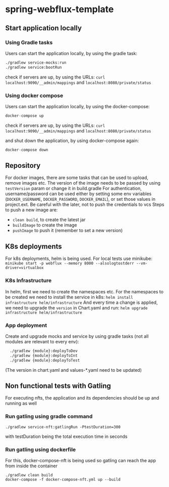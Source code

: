 # spring-webflux-template

## Start application locally

### Using Gradle tasks
Users can start the application locally, by using the gradle task:
```bash
./gradlew service-mocks:run
./gradlew service:bootRun
```
check if servers are up, by using the URLs: `curl localhost:9090/__admin/mappings` and `localhost:8080/private/status`

### Using docker compose
Users can start the application locally, by using the docker-compose:
```groovy
docker-compose up
```
check if servers are up, by using the URLs: `curl localhost:9090/__admin/mappings` and `localhost:8080/private/status`

and shut down the application, by using docker-compose again:
```groovy
docker-compose down
```

## Repository
For docker images, there are some tasks that can be used to upload, remove images etc.
The version of the image needs to be passed by using `testVersion` param or change it in build.gradle
For authentication, username/password can be used either by setting some env variables (`DOCKER_USERNAME`, `DOCKER_PASSWORD`, `DOCKER_EMAIL`), or set those values in project.ext. Be careful with the later, not to push the credentials to vcs
Steps to push a new image are:
- `clean build`, to create the latest jar
- `buildImage` to create the image
- `pushImage` to push it (remember to set a new version)

## K8s deployments
For k8s deployments, helm is being used. 
For local tests use minikube: `minikube start -p webflux --memory 8000 --alsologtostderr --vm-driver=virtualbox`

### K8s Infrastructure
In helm, first we need to create the namespaces etc.
For the namespaces to be created we need to install the service in k8s: `helm install infrastructure helm/infrastructure`
And every time a change is applied, we need to upgrade the `version` in Chart.yaml and run: `helm upgrade infrastructure helm/infrastructure`

### App deployment
Create and upgrade mocks and service by using gradle tasks (not all modules are relevant to every env): 
```bash
  ./gradlew {module}:deployToDev
  ./gradlew {module}:deployToInt
  ./gradlew {module}:deployToTest
```
(The version in chart.yaml and values-*.yaml need to be updated)

## Non functional tests with Gatling
For executing nfts, the application and its dependencies should be up and running as well

### Run gatling using gradle command
```
./gradlew service-nft:gatlingRun -PtestDuration=300
```
with testDuration being the total execution time in seconds

### Run gatling using dockerfile
For this, docker-compose-nft is being used so gatling can reach the app from inside the container
```
./gradlew clean build
docker-compose -f docker-compose-nft.yml up --build
```
